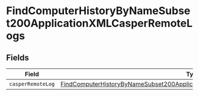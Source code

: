 # FindComputerHistoryByNameSubset200ApplicationXMLCasperRemoteLogs


## Fields

| Field                                                                                                                                                                                         | Type                                                                                                                                                                                          | Required                                                                                                                                                                                      | Description                                                                                                                                                                                   |
| --------------------------------------------------------------------------------------------------------------------------------------------------------------------------------------------- | --------------------------------------------------------------------------------------------------------------------------------------------------------------------------------------------- | --------------------------------------------------------------------------------------------------------------------------------------------------------------------------------------------- | --------------------------------------------------------------------------------------------------------------------------------------------------------------------------------------------- |
| `casperRemoteLog`                                                                                                                                                                             | [FindComputerHistoryByNameSubset200ApplicationXMLCasperRemoteLogsCasperRemoteLog](../../models/operations/findcomputerhistorybynamesubset200applicationxmlcasperremotelogscasperremotelog.md) | :heavy_minus_sign:                                                                                                                                                                            | N/A                                                                                                                                                                                           |